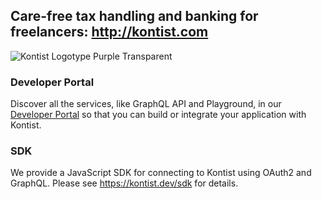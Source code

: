 ## Care-free tax handling and banking for freelancers: http://kontist.com

![Kontist Logotype Purple Transparent](https://user-images.githubusercontent.com/6780316/135088186-4626d8bb-9ad0-4a8a-b130-8474035e61a7.png)


### Developer Portal

Discover all the services, like GraphQL API and Playground, in our [Developer Portal](https://kontist.dev) so that you can build or integrate your application with Kontist.


### SDK
We provide a JavaScript SDK for connecting to Kontist using OAuth2 and GraphQL. Please see https://kontist.dev/sdk for details.


